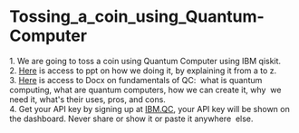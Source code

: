 # Tossing_a_coin_using_Quantum-Computer
1.&nbsp;We are going to toss a coin using Quantum Computer using IBM qiskit.<br />
2.&nbsp;[Here](https://drive.google.com/file/d/1DEwp8aoOak_eB6nu--4Fr2EBQBAevaWB/view?usp=drivesdk) is access to ppt on how we doing it, by explaining it from a to z.<br />
3.&nbsp;[Here](https://docs.google.com/document/d/1D9hq1bWGC4A_gtBiBDMzy4IKSkWA6Z3D/edit?usp=drivesdk&ouid=116604129075165078273&rtpof=true&sd=true) is access to Docx on fundamentals of QC:&nbsp; what is quantum computing, what are quantum computers, how we can create it, why &nbsp;we need it, what's their uses,  pros, and cons.<br />
4.&nbsp;Get your API key by signing up at [IBM.QC](https://quantum-computing.ibm.com/), your API key will be shown on the dashboard. Never share or show it or paste it anywhere &nbsp;else.<br />
